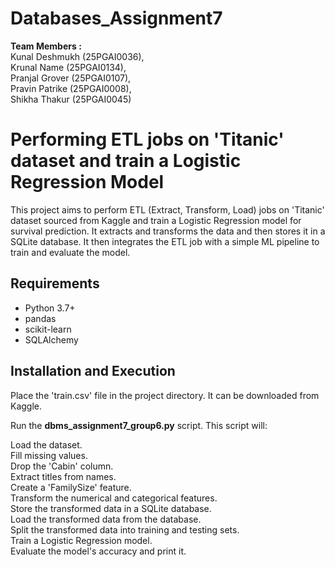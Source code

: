 # Databases_Assignment7  

**Team Members :**  
Kunal Deshmukh (25PGAI0036),  
Krunal Name (25PGAI0134),  
Pranjal Grover (25PGAI0107),  
Pravin Patrike (25PGAI0008),  
Shikha Thakur (25PGAI0045)


# Performing ETL jobs on 'Titanic' dataset and train a Logistic Regression Model

This project aims to perform ETL (Extract, Transform, Load) jobs on 'Titanic' dataset sourced from Kaggle and train a Logistic Regression model for survival prediction. It extracts and transforms the data and then stores it in a SQLite database. It then integrates the ETL job with a simple ML pipeline to train and evaluate the model.

## Requirements

- Python 3.7+
- pandas
- scikit-learn
- SQLAlchemy

## Installation and Execution


Place the 'train.csv' file in the project directory. It can be downloaded from Kaggle.

Run the **dbms_assignment7_group6.py** script.
This script will:

Load the dataset.  
Fill missing values.  
Drop the 'Cabin' column.  
Extract titles from names.  
Create a 'FamilySize' feature.  
Transform the numerical and categorical features.  
Store the transformed data in a SQLite database.  
Load the transformed data from the database.  
Split the transformed data into training and testing sets.  
Train a Logistic Regression model.  
Evaluate the model's accuracy and print it.
